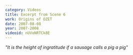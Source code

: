 ```yaml
---
category: Videos
title: Excerpt from Scene 6
work: Origins of OZET
date: 2007-08-08
year: 2007-2008
videoid: nUVoNRTCk8E
---
```


<em>&quot;It is the height of ingratitude if a sausage calls a pig a pig&quot;</em>
